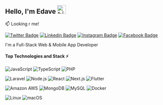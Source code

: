 ## Hello, I'm Edave <img src="https://emoji.slack-edge.com/T02HBS55FCG/cool-doge/aa3c8fd9037a0604.gif" width="28" alt="hi">


:mailbox: Looking r me!

[![Twitter Badge](https://img.shields.io/badge/-@edave_global-1ca0f1?style=flat&labelColor=1ca0f1&logo=twitter&logoColor=white)](https://twitter.com/edave_global) [![Linkedin Badge](https://img.shields.io/badge/-David_Edeh-0e76a8?style=flat&labelColor=0e76a8&logo=linkedin&logoColor=white)](https://www.linkedin.com/in/edaveglobal/) [![Instagram Badge](https://img.shields.io/badge/-@edave_global-e84393?style=flat&labelColor=e84393&logo=instagram&logoColor=white)](https://instagram.com/edave_global) [![Facebook Badge](https://img.shields.io/badge/-@edaveglobal-3b5998?style=flat&labelColor=3b5998&logo=facebook&logoColor=white)](https://facebook.com/edaveglobal)


I'm a Full-Stack Web & Mobile App Developer 

#### Top Technologies and Stack ⚡️

![JavaScript](https://img.shields.io/static/v1?style=for-the-badge&message=JavaScript&color=222222&logo=JavaScript&logoColor=F7DF1E&label=) ![TypeScript](https://img.shields.io/static/v1?style=for-the-badge&message=TypeScript&color=3178C6&logo=TypeScript&logoColor=FFFFFF&label=) ![PHP](https://img.shields.io/static/v1?style=for-the-badge&message=PHP&color=777BB4&logo=PHP&logoColor=FFFFFF&label=)

![Laravel](https://img.shields.io/static/v1?style=for-the-badge&message=Laravel&color=FF2D20&logo=Laravel&logoColor=FFFFFF&label=) ![Node.js](https://img.shields.io/static/v1?style=for-the-badge&message=Node.js&color=339933&logo=Node.js&logoColor=FFFFFF&label=) ![React](https://img.shields.io/static/v1?style=for-the-badge&message=React&color=222222&logo=React&logoColor=61DAFB&label=)  ![Next.js](https://img.shields.io/static/v1?style=for-the-badge&message=Next.js&color=000000&logo=Next.js&logoColor=FFFFFF&label=) ![Flutter](https://img.shields.io/static/v1?style=for-the-badge&message=Flutter&color=02569B&logo=Flutter&logoColor=FFFFFF&label=)

![Amazon AWS](https://img.shields.io/static/v1?style=for-the-badge&message=Amazon+AWS&color=232F3E&logo=Amazon+AWS&logoColor=FFFFFF&label=) ![MongoDB](https://img.shields.io/static/v1?style=for-the-badge&message=MongoDB&color=47A248&logo=MongoDB&logoColor=FFFFFF&label=) ![MySQL](https://img.shields.io/static/v1?style=for-the-badge&message=MySQL&color=4479A1&logo=MySQL&logoColor=FFFFFF&label=)  ![Docker](https://img.shields.io/static/v1?style=for-the-badge&message=Docker&color=2496ED&logo=Docker&logoColor=FFFFFF&label=) 

![Linux](https://img.shields.io/static/v1?style=for-the-badge&message=Linux&color=222222&logo=Linux&logoColor=FCC624&label=) ![macOS](https://img.shields.io/static/v1?style=for-the-badge&message=macOS&color=000000&logo=macOS&logoColor=FFFFFF&label=)


